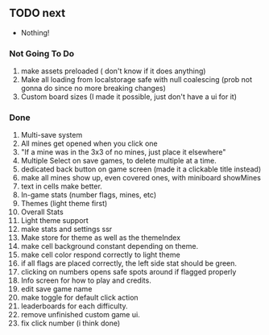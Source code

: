## TODO next

-   Nothing!

### Not Going To Do

1. make assets preloaded ( don't know if it does anything)
2. Make all loading from localstorage safe with null coalescing (prob not gonna do since no more breaking changes)
3. Custom board sizes (I made it possible, just don't have a ui for it)

### Done

1. Multi-save system
2. All mines get opened when you click one
3. "If a mine was in the 3x3 of no mines, just place it elsewhere"
4. Multiple Select on save games, to delete multiple at a time.
5. dedicated back button on game screen (made it a clickable title instead)
6. make all mines show up, even covered ones, with miniboard showMines
7. text in cells make better.
8. In-game stats (number flags, mines, etc)
9. Themes (light theme first)
10. Overall Stats
11. Light theme support
12. make stats and settings ssr
13. Make store for theme as well as the themeIndex
14. make cell background constant depending on theme.
15. make cell color respond correctly to light theme
16. if all flags are placed correctly, the left side stat should be green.
17. clicking on numbers opens safe spots around if flagged properly
18. Info screen for how to play and credits.
19. edit save game name
20. make toggle for default click action
21. leaderboards for each difficulty.
22. remove unfinished custom game ui.
23. fix click number (i think done)

